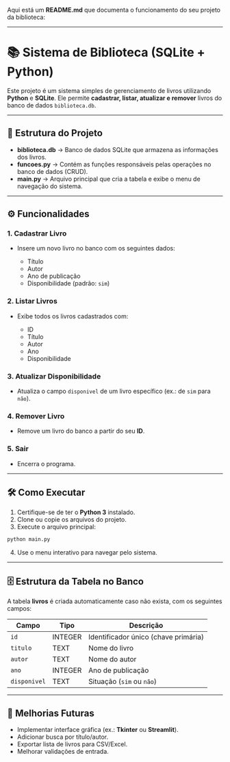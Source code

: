Aqui está um **README.md** que documenta o funcionamento do seu projeto da biblioteca:

---

# 📚 Sistema de Biblioteca (SQLite + Python)

Este projeto é um sistema simples de gerenciamento de livros utilizando **Python** e **SQLite**.
Ele permite **cadastrar, listar, atualizar e remover** livros do banco de dados `biblioteca.db`.

---

## 📂 Estrutura do Projeto

* **biblioteca.db** → Banco de dados SQLite que armazena as informações dos livros.
* **funcoes.py** → Contém as funções responsáveis pelas operações no banco de dados (CRUD).
* **main.py** → Arquivo principal que cria a tabela e exibe o menu de navegação do sistema.

---

## ⚙️ Funcionalidades

### 1. **Cadastrar Livro**

* Insere um novo livro no banco com os seguintes dados:

  * Título
  * Autor
  * Ano de publicação
  * Disponibilidade (padrão: `sim`)

### 2. **Listar Livros**

* Exibe todos os livros cadastrados com:

  * ID
  * Título
  * Autor
  * Ano
  * Disponibilidade

### 3. **Atualizar Disponibilidade**

* Atualiza o campo `disponivel` de um livro específico (ex.: de `sim` para `não`).

### 4. **Remover Livro**

* Remove um livro do banco a partir do seu **ID**.

### 5. **Sair**

* Encerra o programa.

---

## 🛠️ Como Executar

1. Certifique-se de ter o **Python 3** instalado.
2. Clone ou copie os arquivos do projeto.
3. Execute o arquivo principal:

```bash
python main.py
```

4. Use o menu interativo para navegar pelo sistema.

---

## 🗄️ Estrutura da Tabela no Banco

A tabela **livros** é criada automaticamente caso não exista, com os seguintes campos:

| Campo        | Tipo    | Descrição                            |
| ------------ | ------- | ------------------------------------ |
| `id`         | INTEGER | Identificador único (chave primária) |
| `titulo`     | TEXT    | Nome do livro                        |
| `autor`      | TEXT    | Nome do autor                        |
| `ano`        | INTEGER | Ano de publicação                    |
| `disponivel` | TEXT    | Situação (`sim` ou `não`)            |

---

## 🚀 Melhorias Futuras

* Implementar interface gráfica (ex.: **Tkinter** ou **Streamlit**).
* Adicionar busca por título/autor.
* Exportar lista de livros para CSV/Excel.
* Melhorar validações de entrada.

